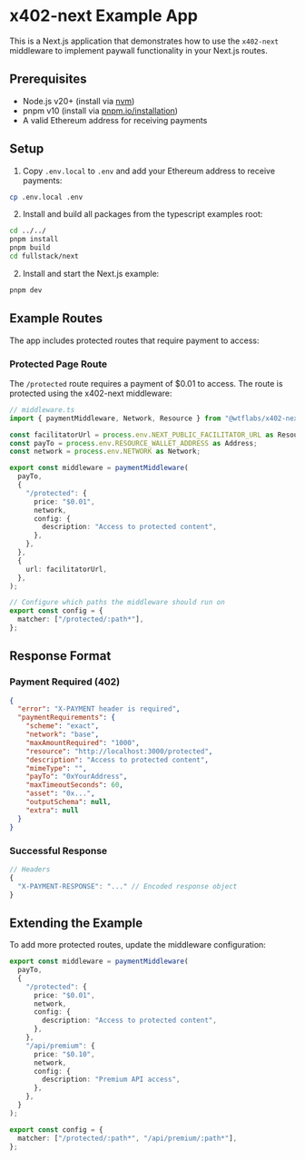 # x402-next Example App

This is a Next.js application that demonstrates how to use the `x402-next` middleware to implement paywall functionality in your Next.js routes.

## Prerequisites

- Node.js v20+ (install via [nvm](https://github.com/nvm-sh/nvm))
- pnpm v10 (install via [pnpm.io/installation](https://pnpm.io/installation))
- A valid Ethereum address for receiving payments

## Setup

1. Copy `.env.local` to `.env` and add your Ethereum address to receive payments:

```bash
cp .env.local .env
```

2. Install and build all packages from the typescript examples root:
```bash
cd ../../
pnpm install
pnpm build
cd fullstack/next
```

2. Install and start the Next.js example:
```bash
pnpm dev
```

## Example Routes

The app includes protected routes that require payment to access:

### Protected Page Route
The `/protected` route requires a payment of $0.01 to access. The route is protected using the x402-next middleware:

```typescript
// middleware.ts
import { paymentMiddleware, Network, Resource } from "@wtflabs/x402-next";

const facilitatorUrl = process.env.NEXT_PUBLIC_FACILITATOR_URL as Resource;
const payTo = process.env.RESOURCE_WALLET_ADDRESS as Address;
const network = process.env.NETWORK as Network;

export const middleware = paymentMiddleware(
  payTo,
  {
    "/protected": {
      price: "$0.01",
      network,
      config: {
        description: "Access to protected content",
      },
    },
  },
  {
    url: facilitatorUrl,
  },
);

// Configure which paths the middleware should run on
export const config = {
  matcher: ["/protected/:path*"],
};
```

## Response Format

### Payment Required (402)
```json
{
  "error": "X-PAYMENT header is required",
  "paymentRequirements": {
    "scheme": "exact",
    "network": "base",
    "maxAmountRequired": "1000",
    "resource": "http://localhost:3000/protected",
    "description": "Access to protected content",
    "mimeType": "",
    "payTo": "0xYourAddress",
    "maxTimeoutSeconds": 60,
    "asset": "0x...",
    "outputSchema": null,
    "extra": null
  }
}
```

### Successful Response
```ts
// Headers
{
  "X-PAYMENT-RESPONSE": "..." // Encoded response object
}
```

## Extending the Example

To add more protected routes, update the middleware configuration:

```typescript
export const middleware = paymentMiddleware(
  payTo,
  {
    "/protected": {
      price: "$0.01",
      network,
      config: {
        description: "Access to protected content",
      },
    },
    "/api/premium": {
      price: "$0.10",
      network,
      config: {
        description: "Premium API access",
      },
    },
  }
);

export const config = {
  matcher: ["/protected/:path*", "/api/premium/:path*"],
};
```

